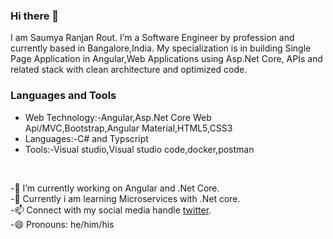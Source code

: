 ### Hi there 👋

I am Saumya Ranjan Rout. I’m a Software Engineer by profession and currently based in Bangalore,India. My specialization is in building Single Page Application in Angular,Web Applications using Asp.Net Core, APIs and related stack with clean architecture and optimized code.


### Languages and Tools

* Web Technology:-Angular,Asp.Net Core Web Api/MVC,Bootstrap,Angular Material,HTML5,CSS3 <br/>
* Languages:-C# and Typscript <br/>
* Tools:-Visual studio,Visual studio code,docker,postman <br/>
<br/>

-🔭 I’m currently working on Angular and .Net Core.<br/>
-🌱 Currently i am learning Microservices with .Net core.<br/>
-📫 Connect with my social media handle [twitter](https://twitter.com/soumya1729).<br/>
-😄 Pronouns: he/him/his

<!--
**ersaumya/ersaumya** is a ✨ _special_ ✨ repository because its `README.md` (this file) appears on your GitHub profile.

Here are some ideas to get you started:

- 🔭 I’m currently working on ...
- 🌱 I’m currently learning ...
- 👯 I’m looking to collaborate on ...
- 🤔 I’m looking for help with ...
- 💬 Ask me about ...
- 📫 How to reach me: ...
- 😄 Pronouns: ...
- ⚡ Fun fact: ...
-->
